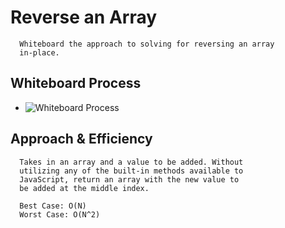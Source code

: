 # Reverse an Array

  ```
    Whiteboard the approach to solving for reversing an array 
    in-place.
  ```

## Whiteboard Process

  - ![Whiteboard Process](../../assets/img/code-401-challenge-02.png)

## Approach & Efficiency

  ```
    Takes in an array and a value to be added. Without
    utilizing any of the built-in methods available to 
    JavaScript, return an array with the new value to 
    be added at the middle index.

    Best Case: O(N)
    Worst Case: O(N^2)
  ```
